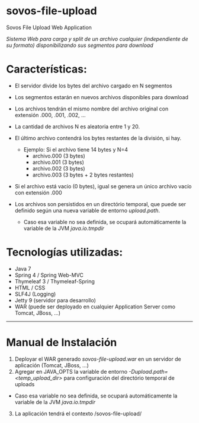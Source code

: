 # sovos-file-upload
Sovos File Upload Web Application

*Sistema Web para carga y split de un archivo cualquier (independiente de su formato) disponibilizando sus segmentos para download*

# Características:
* El servidor divide los bytes del archivo cargado en N segmentos
* Los segmentos estarán en nuevos archivos disponibles para download
* Los archivos tendrán el mismo nombre del archivo original con extensión .000, .001, .002, ...
* La cantidad de archivos N es aleatoria entre 1 y 20.
* El último archivo contendrá los bytes restantes de la división, si hay.
  * Ejemplo: Si el archivo tiene 14 bytes y N=4
    * archivo.000 (3 bytes)
    * archivo.001 (3 bytes)
    * archivo.002 (3 bytes)
    * archivo.003 (3 bytes + 2 bytes restantes)
* Si el archivo está vacio (0 bytes), igual se genera un único archivo vacío con extensión .000

* Los archivos son persistidos en un directório temporal, que puede ser definido según una nueva variable de entorno *upload.path*.
  * Caso esa variable no sea definida, se ocupará automáticamente la variable de la JVM *java.io.tmpdir*

# Tecnologías utilizadas:
* Java 7
* Spring 4 / Spring Web-MVC
* Thymeleaf 3 / Thymeleaf-Spring
* HTML / CSS
* SLF4J (Logging)
* Jetty 9 (servidor para desarrollo)
* WAR (puede ser deployado en cualquier Application Server como Tomcat, JBoss, ...)

------------------------
# Manual de Instalación

1. Deployar el WAR generado *sovos-file-upload.war* en un servidor de aplicación (Tomcat, JBoss, ...)
2. Agregar en JAVA_OPTS la variable de entorno *-Dupload.path=<temp_upload_dir>* para configuración del directório temporal de uploads
  * Caso esa variable no sea definida, se ocupará automáticamente la variable de la JVM *java.io.tmpdir*
3. La aplicación tendrá el contexto /sovos-file-upload/


